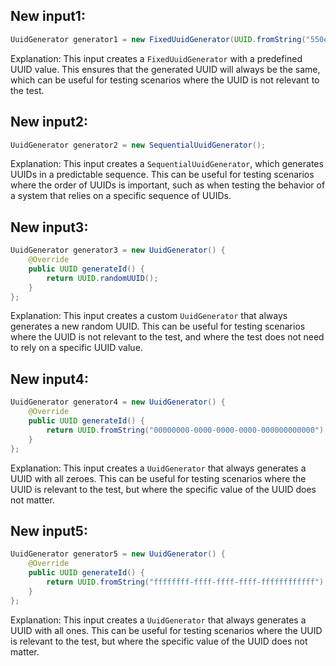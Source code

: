## New input1:
```java
UuidGenerator generator1 = new FixedUuidGenerator(UUID.fromString("550e8400-e29b-41d4-a716-446655440000"));
```
Explanation: This input creates a `FixedUuidGenerator` with a predefined UUID value. This ensures that the generated UUID will always be the same, which can be useful for testing scenarios where the UUID is not relevant to the test.

## New input2:
```java
UuidGenerator generator2 = new SequentialUuidGenerator();
```
Explanation: This input creates a `SequentialUuidGenerator`, which generates UUIDs in a predictable sequence. This can be useful for testing scenarios where the order of UUIDs is important, such as when testing the behavior of a system that relies on a specific sequence of UUIDs.

## New input3:
```java
UuidGenerator generator3 = new UuidGenerator() {
    @Override
    public UUID generateId() {
        return UUID.randomUUID();
    }
};
```
Explanation: This input creates a custom `UuidGenerator` that always generates a new random UUID. This can be useful for testing scenarios where the UUID is not relevant to the test, and where the test does not need to rely on a specific UUID value.

## New input4:
```java
UuidGenerator generator4 = new UuidGenerator() {
    @Override
    public UUID generateId() {
        return UUID.fromString("00000000-0000-0000-0000-000000000000");
    }
};
```
Explanation: This input creates a `UuidGenerator` that always generates a UUID with all zeroes. This can be useful for testing scenarios where the UUID is relevant to the test, but where the specific value of the UUID does not matter.

## New input5:
```java
UuidGenerator generator5 = new UuidGenerator() {
    @Override
    public UUID generateId() {
        return UUID.fromString("ffffffff-ffff-ffff-ffff-ffffffffffff");
    }
};
```
Explanation: This input creates a `UuidGenerator` that always generates a UUID with all ones. This can be useful for testing scenarios where the UUID is relevant to the test, but where the specific value of the UUID does not matter.
